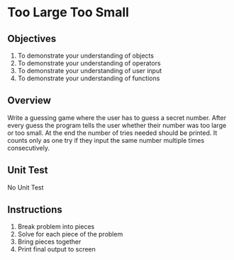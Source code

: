 # Too Large Too Small

## Objectives

1. To demonstrate your understanding of objects
2. To demonstrate your understanding of operators
3. To demonstrate your understanding of user input
4. To demonstrate your understanding of functions


## Overview

Write a guessing game where the user has to guess a secret number. After every guess the program tells the user whether their number was too large or too small. At the end the number of tries needed should be printed. It counts only as one try if they input the same number multiple times consecutively.

## Unit Test

No Unit Test

## Instructions

1. Break problem into pieces
2. Solve for each piece of the problem
3. Bring pieces together
4. Print final output to screen